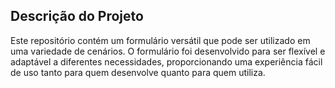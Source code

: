 ## Descrição do Projeto
Este repositório contém um formulário versátil que pode ser utilizado em uma variedade de cenários. O formulário foi desenvolvido para ser flexível e adaptável a diferentes necessidades, proporcionando uma experiência fácil de uso tanto para quem desenvolve quanto para quem utiliza.
